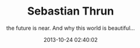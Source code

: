 ---
layout: post
title:  "Sebastian Thrun"
subtitle:  "the future is near. And why this world is beautiful…"
date:   2013-10-24 02:40:02
refurl: http://www.tumblr.com
source: tumblr.com
categories: linkpost
---